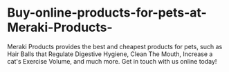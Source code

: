 # Buy-online-products-for-pets-at-Meraki-Products-
Meraki Products provides the best and cheapest products for pets, such as Hair Balls that Regulate Digestive Hygiene, Clean The Mouth, Increase a cat's Exercise Volume, and much more. Get in touch with us online today!
